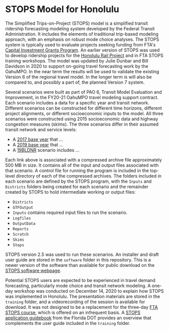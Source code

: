 # STOPS Model for Honolulu

The Simplified Trips-on-Project (STOPS) model is a simplified transit ridership forecasting modeling system developed by the Federal Transit Administration. It includes the elements of traditional trip-based modeling approach, with an emphasis on robust mode choice analyses. The STOPS system is typically used to evaluate projects seeking funding from FTA's [Capital Investment Grants Program](https://www.transit.dot.gov/CIG). An earlier version of STOPS was used to develop ridership projects for the [Honolulu Rail Project](https://www.honolulutransit.org/) and in FTA STOPS training workshops. The model was updated by Julie Dunbar and Bill Davidson in 2020 to support on-going travel forecasting work by the OahuMPO. In the near term the results will be used to validate the existing Version 6 of the regional travel model. In the longer term is will also be compared to, and possibly a part of, the planned Version 7 system.

Several scenarios were built as part of PAO 6, Transit Model Evaluation and Improvement, in the FY20-21 OahuMPO travel modeling support contract. Each scenario includes a data for a specific year and transit network. Different scenarios can be constructed for different time horizons, different project alignments, or different socioeconomic inputs to the model. All three scenarios were constructed using 2015 socioeconomic data and highway congestion measures (skims). The three scenarios differ in their assumed transit network and service levels:

+ A [2017 base year](https://www.dropbox.com/s/axe8iq14103jred/honolulu2017.zip) that ...
+ A [2019 base year](https://www.dropbox.com/s/h3c336m7ijpyg4w/honolulu2019.zip) that ...
+ A [19BLDNR](https://www.dropbox.com/s/3tp3nkasqu5zk52/honolulu19BLDNR.zip) scenario includes ...

Each link above is associated with a compressed archive file approximately 500 MB in size. It contains all of the input and output files associated with that scenario. A control file for running the program is included in the top-level directory of each of the compressed archives. The folders included in each scenario are defined by the STOPS program, with the `Inputs` and `Districts` folders being created for each scenario and the remainder created by STOPS to hold intermediate working or output files:

+ `Districts`
+ `GTFOutput`
+ `Inputs` contains required input files to run the scenario.
+ `Logfiles`
+ `OutputData`
+ `Reports`
+ `Scratch`
+ `Skims`
+ `Stops`

STOPS version 2.5 was used to run these scenarios. An installer and draft user guide are stored in the `software` folder in this repository. This is a newer version of the software than available for public download on the [STOPS software webpage](https://www.transit.dot.gov/funding/grant-programs/capital-investments/stops).

Potential STOPS users are expected to be experienced in travel demand forecasting, particularly mode choice and transit network modeling. A one-day workshop was conducted on December 14, 2020 to explain how STOPS was implemented in Honolulu. The presentation materials are stored in the `training` folder, and a videorecording of the session is available for download.  It was not designed to be a replacement for the three-day [FTA STOPS course](https://www.ntionline.com/rideship-forecasting-with-stops-for-transit-project-planning/), which is offered on an infrequent basis. A [STOPS application guidebook](https://www.fsutmsonline.net/images/uploads/Task_1_Guidebook_for_Florida_STOPS_Application.pdf) from the Florida DOT provides an overview that complements the user guide included in the `training` folder.
